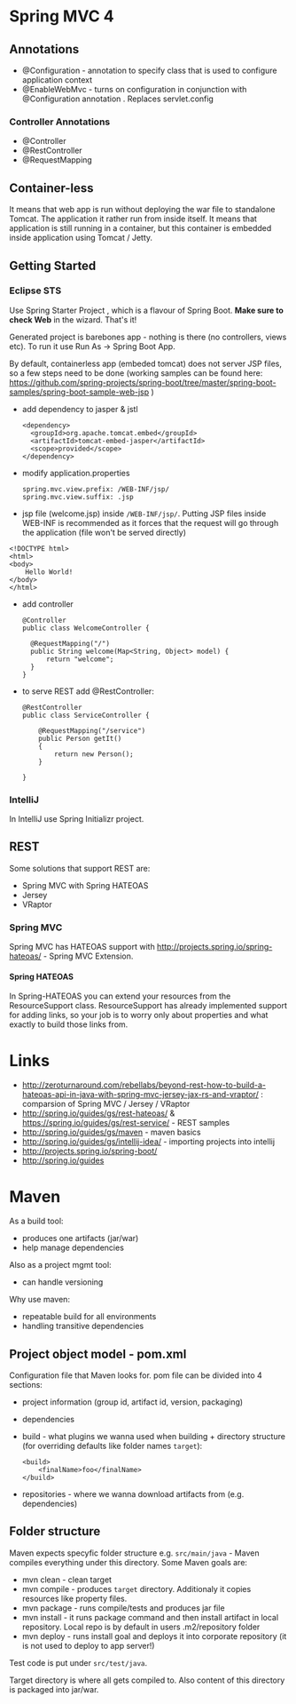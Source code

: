 # Spring MVC 4

## Annotations

- @Configuration - annotation to specify class that is used to configure application context
- @EnableWebMvc - turns on configuration in conjunction with @Configuration annotation . Replaces servlet.config

### Controller Annotations

- @Controller
- @RestController
- @RequestMapping

## Container-less

It means that web app is run without deploying the war file to standalone Tomcat. The application it rather run from inside itself. It means that application is still running in a container, but this container is embedded inside application using Tomcat / Jetty.

## Getting Started

### Eclipse STS

Use Spring Starter Project , which is a flavour of Spring Boot. **Make sure to check Web** in the wizard. That's it! 

Generated project is barebones app - nothing is there (no controllers, views etc). To run it use Run As -> Spring Boot App.

By default, containerless app (embeded tomcat) does not server JSP files, so a few steps need to be done (working samples can be found here: https://github.com/spring-projects/spring-boot/tree/master/spring-boot-samples/spring-boot-sample-web-jsp )

- add dependency to jasper & jstl

  ```
  <dependency>
  	<groupId>org.apache.tomcat.embed</groupId>
  	<artifactId>tomcat-embed-jasper</artifactId>
  	<scope>provided</scope>
  </dependency>
  ```

- modify application.properties

  ```
  spring.mvc.view.prefix: /WEB-INF/jsp/
  spring.mvc.view.suffix: .jsp
  ```
  
- jsp file (welcome.jsp) inside ```/WEB-INF/jsp/```. Putting JSP files inside WEB-INF is recommended as it forces that the request will go through the application (file won't be served directly)

```
<!DOCTYPE html>
<html>
<body>
	Hello World!
</body>
</html>

```

- add controller

  ```
  @Controller
  public class WelcomeController {
  
  	@RequestMapping("/")
  	public String welcome(Map<String, Object> model) {
  		return "welcome";
  	}
  }
  ```
  
- to serve REST add @RestController:

	```
	@RestController
	public class ServiceController {
	
		@RequestMapping("/service")
		public Person getIt()
		{
			return new Person();
		}
		
	}
	```

### IntelliJ

In IntelliJ use Spring Initializr project.

## REST

Some solutions that support REST are:
- Spring MVC with Spring HATEOAS
- Jersey
- VRaptor

### Spring MVC

Spring MVC has HATEOAS support with http://projects.spring.io/spring-hateoas/ - Spring MVC Extension.

#### Spring HATEOAS

In Spring-HATEOAS you can extend your resources from the ResourceSupport class. ResourceSupport has already implemented support for adding links, so your job is to worry only about properties and what exactly to build those links from.

# Links
- http://zeroturnaround.com/rebellabs/beyond-rest-how-to-build-a-hateoas-api-in-java-with-spring-mvc-jersey-jax-rs-and-vraptor/ : comparsion of Spring MVC / Jersey / VRaptor
- http://spring.io/guides/gs/rest-hateoas/ & https://spring.io/guides/gs/rest-service/ - REST samples
- http://spring.io/guides/gs/maven - maven basics
- http://spring.io/guides/gs/intellij-idea/ - importing projects into intellij
- http://projects.spring.io/spring-boot/
- http://spring.io/guides

# Maven

As a build tool:
- produces one artifacts (jar/war)
- help manage dependencies

Also as a project mgmt tool:
- can handle versioning 

Why use maven:
- repeatable build for all environments
- handling transitive dependencies

## Project object model - pom.xml

Configuration file that Maven looks for. pom file can be divided into 4 sections:
- project information (group id, artifact id, version, packaging)
- dependencies 
- build - what plugins we wanna used when building + directory structure (for overriding defaults like folder names ```target```):

	```
	<build>
		<finalName>foo</finalName>
	</build>
	```
	
- repositories - where we wanna download artifacts from (e.g. dependencies)

## Folder structure

Maven expects specyfic folder structure e.g. ```src/main/java``` - Maven compiles everything under this directory. Some Maven goals are:
- mvn clean - clean target
- mvn compile - produces ```target``` directory. Additionaly it copies resources like property files.
- mvn package - runs compile/tests and produces jar file
- mvn install - it runs package command and then install artifact in local repository. Local repo is by default in users .m2/repository folder
- mvn deploy - runs install goal and deploys it into corporate repository (it is not used to deploy to app server!)

Test code is put under ```src/test/java```.

Target directory is where all gets compiled to. Also content of this directory is packaged into jar/war.

